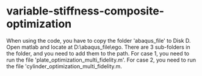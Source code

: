 # variable-stiffness-composite-optimization
When using the code, you have to copy the folder 'abaqus_file' to Disk D. Open matlab and locate at D:\abaqus_file\ego. There are 3 sub-folders in the folder, and you need to add them to the path. For case 1, you need to run the file 'plate_optimization_multi_fidelity.m'. For case 2, you need to run the file 'cylinder_optimization_multi_fidelity.m.
